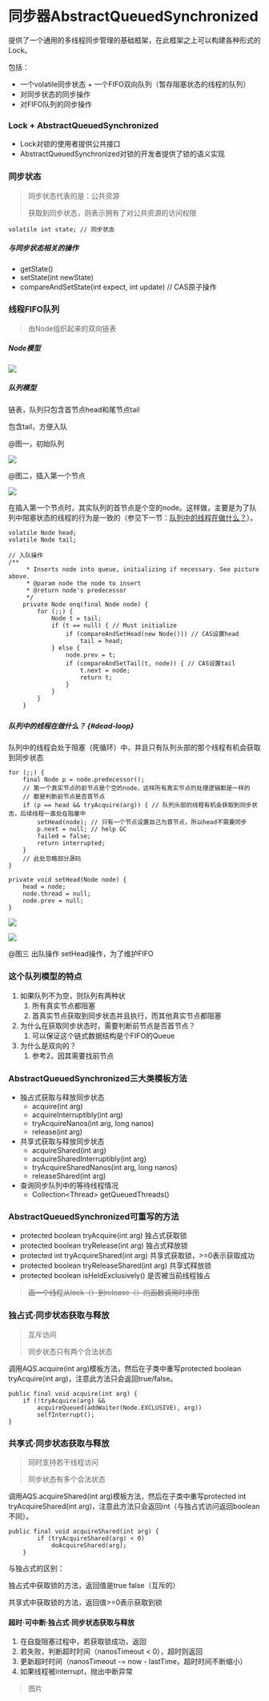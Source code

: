 # 同步器AbstractQueuedSynchronized

提供了一个通用的多线程同步管理的基础框架，在此框架之上可以构建各种形式的Lock。

包括：

* 一个volatile同步状态 + 一个FIFO双向队列（暂存阻塞状态的线程的队列）
* 对同步状态的同步操作
* 对FIFO队列的同步操作

### Lock + AbstractQueuedSynchronized

* Lock对锁的使用者提供公共接口
* AbstractQueuedSynchronized对锁的开发者提供了锁的语义实现

### 同步状态

> 同步状态代表的是：公共资源
>
> 获取到同步状态，则表示拥有了对公共资源的访问权限

```
volatile int state; // 同步状态
```

##### 与同步状态相关的操作

* getState\(\)
* setState\(int newState\)
* compareAndSetState\(int expect, int update\) // CAS原子操作

### 线程FIFO队列

> 由Node组织起来的双向链表

##### Node模型

![](/assets/node.png)

##### 队列模型

链表，队列只包含首节点head和尾节点tail

包含tail，方便入队

@图一，初始队列

![](/assets/AQS_queue_init.png)

@图二，插入第一个节点

![](/assets/AQS_queue_first_.png)

在插入第一个节点时，其实队列的首节点是个空的node。这样做，主要是为了队列中阻塞状态的线程的行为是一致的（参见下一节：[队列中的线程在做什么？](#dead-loop)）。

```
volatile Node head;
volatile Node tail;

// 入队操作
/**
     * Inserts node into queue, initializing if necessary. See picture above.
     * @param node the node to insert
     * @return node's predecessor
     */
    private Node enq(final Node node) {
        for (;;) {
            Node t = tail;
            if (t == null) { // Must initialize
                if (compareAndSetHead(new Node())) // CAS设置head
                    tail = head;
            } else {
                node.prev = t;
                if (compareAndSetTail(t, node)) { // CAS设置tail
                    t.next = node;
                    return t;
                }
            }
        }
    }
```

##### 

##### 队列中的线程在做什么？ {#dead-loop}

队列中的线程会处于阻塞（死循环）中，并且只有队列头部的那个线程有机会获取到同步状态

```
for (;;) {
    final Node p = node.predecessor(); 
    // 第一个真实节点的前节点是个空的node，这样所有真实节点的处理逻辑都是一样的
    // 都是判断前节点是否首节点
    if (p == head && tryAcquire(arg)) { // 队列头部的线程有机会获取到同步状态，后续线程一直处在阻塞中
        setHead(node); // 只有一个节点设置自己为首节点，所以head不需要同步
        p.next = null; // help GC
        failed = false;
        return interrupted;
    }
    // 此处忽略部分源码
}
```

```
private void setHead(Node node) {
    head = node;
    node.thread = null;
    node.prev = null;
}
```

![](/assets/AQS_queue_twoNode.png)

![](/assets/AQS_queue_setHead.png)

@图三 出队操作 setHead操作，为了维护FIFO

### 这个队列模型的特点

1. 如果队列不为空，则队列有两种状
   1. 所有真实节点都阻塞
   2. 首真实节点获取到同步状态并且执行，而其他真实节点都阻塞
2. 为什么在获取同步状态时，需要判断前节点是否首节点？
   1. 可以保证这个链式数据结构是个FIFO的Queue
3. 为什么是双向的？
   1. 参考2，因其需要找前节点

### AbstractQueuedSynchronized三大类模板方法

* 独占式获取与释放同步状态
  * acquire\(int arg\)
  * acquireInterruptibly\(int arg\)
  * tryAcquireNanos\(int arg, long nanos\)
  * release\(int arg\)
* 共享式获取与释放同步状态
  * acquireShared\(int arg\)
  * acquireSharedInterruptibly\(int arg\)
  * tryAcquireSharedNanos\(int arg, long nanos\)
  * releaseShared\(int arg\)
* 查询同步队列中的等待线程情况
  * Collection&lt;Thread&gt; getQueuedThreads\(\)

### AbstractQueuedSynchronized可重写的方法

* protected boolean tryAcquire\(int arg\) 独占式获取锁
* protected boolean tryRelease\(int arg\) 独占式释放锁
* protected int tryAcquireShared\(int arg\) 共享式获取锁，&gt;=0表示获取成功
* protected boolean tryReleaseShared\(int arg\) 共享式释放锁
* protected boolean isHeldExclusively\(\) 是否被当前线程独占

> ~~画一个线程从lock（）到release（）的函数调用时序图~~

### 独占式·同步状态获取与释放

> 互斥访问
>
> 同步状态只有两个合法状态

调用AQS.acquire\(int arg\)模板方法，然后在子类中重写protected boolean tryAcquire\(int arg\)，注意此方法只会返回true/false。

```
public final void acquire(int arg) {
    if (!tryAcquire(arg) &&
        acquireQueued(addWaiter(Node.EXCLUSIVE), arg))
        selfInterrupt();
}
```

### 共享式·同步状态获取与释放

> 同时支持若干线程访问
>
> 同步状态有多个合法状态

调用AQS.acquireShared\(int arg\)模板方法，然后在子类中重写protected int tryAcquireShared\(int arg\)，注意此方法只会返回int（与独占式访问返回boolean不同）。

```
public final void acquireShared(int arg) {
        if (tryAcquireShared(arg) < 0)
            doAcquireShared(arg);
    }
```

与独占式的区别：

独占式中获取锁的方法，返回值是true false（互斥的）

共享式中获取锁的方法，返回值&gt;=0表示获取到锁

#### 超时·可中断·独占式·同步状态获取与释放

1. 在自旋阻塞过程中，若获取锁成功，返回
2. 若失败，判断超时时间（nanosTimeout  &lt; 0），超时则返回
3. 更新超时时间（nanosTimeout -= now - lastTime，超时时间不断缩小）
4. 如果线程被interrupt，抛出中断异常

> 图片



